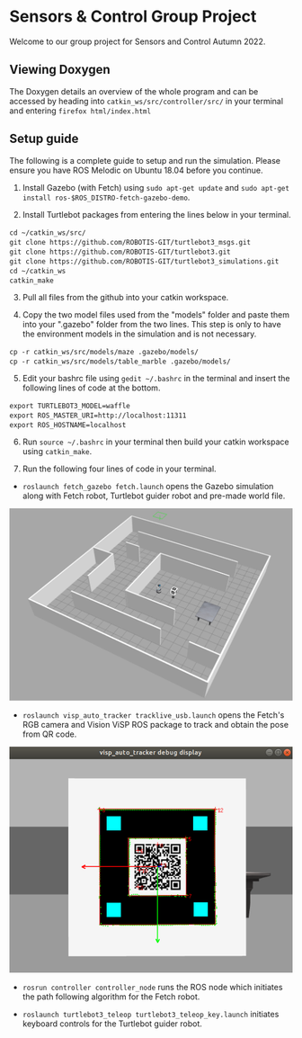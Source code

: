 Sensors & Control Group Project 
======

Welcome to our group project for Sensors and Control Autumn 2022.

Viewing Doxygen
------
The Doxygen details an overview of the whole program and can be accessed by heading into `catkin_ws/src/controller/src/` in your terminal and entering `firefox html/index.html`


Setup guide
------

The following is a complete guide to setup and run the simulation. Please ensure you have ROS Melodic on Ubuntu 18.04 before you continue. 

1. Install Gazebo (with Fetch) using `sudo apt-get update` and `sudo apt-get install ros-$ROS_DISTRO-fetch-gazebo-demo`.

2. Install Turtlebot packages from entering the lines below in your terminal. 

`cd ~/catkin_ws/src/` <br />
`git clone https://github.com/ROBOTIS-GIT/turtlebot3_msgs.git` <br />
`git clone https://github.com/ROBOTIS-GIT/turtlebot3.git` <br />
`git clone https://github.com/ROBOTIS-GIT/turtlebot3_simulations.git` <br />
`cd ~/catkin_ws` <br />
`catkin_make` <br />

3. Pull all files from the github into your catkin workspace.  

4. Copy the two model files used from the "models" folder and paste them into your ".gazebo" folder from the two lines. This step is only to have the environment models in the simulation and is not necessary.
  
  `cp -r catkin_ws/src/models/maze .gazebo/models/` <br />
  `cp -r catkin_ws/src/models/table_marble .gazebo/models/`

5. Edit your bashrc file using `gedit ~/.bashrc` in the terminal and insert the following lines of code at the bottom. 

`export TURTLEBOT3_MODEL=waffle` <br />
`export ROS_MASTER_URI=http://localhost:11311` <br />
`export ROS_HOSTNAME=localhost` <br />

6. Run `source ~/.bashrc` in your terminal then build your catkin workspace using `catkin_make`.

7. Run the following four lines of code in your terminal. 

* `roslaunch fetch_gazebo fetch.launch` opens the Gazebo simulation along with Fetch robot, Turtlebot guider robot and pre-made world file.

![a1](./catkin_ws/src/pic/a1.png)

* `roslaunch visp_auto_tracker tracklive_usb.launch` opens the Fetch's RGB camera and Vision ViSP ROS package to track and obtain the pose from QR code.

![a2](./catkin_ws/src/pic/a2.png)

* `rosrun controller controller_node` runs the ROS node which initiates the path following algorithm for the Fetch robot.

* `roslaunch turtlebot3_teleop turtlebot3_teleop_key.launch` initiates keyboard controls for the Turtlebot guider robot.
